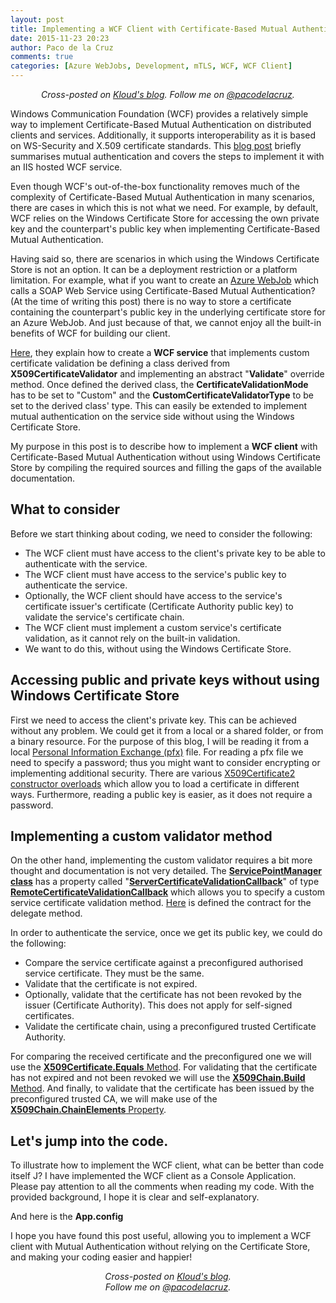 ```yaml
---
layout: post
title: Implementing a WCF Client with Certificate-Based Mutual Authentication without using Windows Certificate Store
date: 2015-11-23 20:23
author: Paco de la Cruz
comments: true
categories: [Azure WebJobs, Development, mTLS, WCF, WCF Client]
---
```


<p style="text-align:center;"><em>Cross-posted on <a href="https://blog.kloud.com.au/author/pacodelacruzag/">Kloud's blog</a>.
Follow me on <a href="https://twitter.com/pacodelacruz" target="_blank" rel="noopener noreferrer">@pacodelacruz</a>.</em></p>

Windows Communication Foundation (WCF) provides a relatively simple way to implement Certificate-Based Mutual Authentication on distributed clients and services. Additionally, it supports interoperability as it is based on WS-Security and X.509 certificate standards. This [blog post](http://blogs.msdn.com/b/bradleycotier/archive/2011/12/14/mutual-authentication-with-a-iis-hosted-wcf-data-service-installed-in-a-workgroup-environment.aspx) briefly summarises mutual authentication and covers the steps to implement it with an IIS hosted WCF service.

Even though WCF's out-of-the-box functionality removes much of the complexity of Certificate-Based Mutual Authentication in many scenarios, there are cases in which this is not what we need. For example, by default, WCF relies on the Windows Certificate Store for accessing the own private key and the counterpart's public key when implementing Certificate-Based Mutual Authentication.

Having said so, there are scenarios in which using the Windows Certificate Store is not an option. It can be a deployment restriction or a platform limitation. For example, what if you want to create an [Azure WebJob](https://azure.microsoft.com/en-us/documentation/articles/websites-webjobs-resources/) which calls a SOAP Web Service using Certificate-Based Mutual Authentication? (At the time of writing this post) there is no way to store a certificate containing the counterpart's public key in the underlying certificate store for an Azure WebJob. And just because of that, we cannot enjoy all the built-in benefits of WCF for building our client.

[Here](https://msdn.microsoft.com/en-us/library/ms733806.aspx), they explain how to create a **WCF service** that implements custom certificate validation be defining a class derived from **X509CertificateValidator** and implementing an abstract "**Validate**" override method. Once defined the derived class, the **CertificateValidationMode** has to be set to "Custom" and the **CustomCertificateValidatorType** to be set to the derived class' type. This can easily be extended to implement mutual authentication on the service side without using the Windows Certificate Store.

My purpose in this post is to describe how to implement a **WCF client** with Certificate-Based Mutual Authentication without using Windows Certificate Store by compiling the required sources and filling the gaps of the available documentation.

What to consider
-----------------

Before we start thinking about coding, we need to consider the following:

- The WCF client must have access to the client's private key to be able to authenticate with the service.
- The WCF client must have access to the service's public key to authenticate the service.
- Optionally, the WCF client should have access to the service's certificate issuer's certificate (Certificate Authority public key) to validate the service's certificate chain.
- The WCF client must implement a custom service's certificate validation, as it cannot rely on the built-in validation.
- We want to do this, without using the Windows Certificate Store.

Accessing public and private keys without using Windows Certificate Store
--------------------------------------------------------------------------

First we need to access the client's private key. This can be achieved without any problem. We could get it from a local or a shared folder, or from a binary resource. For the purpose of this blog, I will be reading it from a local [Personal Information Exchange (pfx)](https://technet.microsoft.com/en-au/library/dd261744.aspx) file. For reading a pfx file we need to specify a password; thus you might want to consider encrypting or implementing additional security. There are various [X509Certificate2 constructor overloads](https://msdn.microsoft.com/en-us/library/system.security.cryptography.x509certificates.x509certificate2.x509certificate2(v=vs.110).aspx) which allow you to load a certificate in different ways. Furthermore, reading a public key is easier, as it does not require a password.

Implementing a custom validator method
--------------------------------------

On the other hand, implementing the custom validator requires a bit more thought and documentation is not very detailed. The [**ServicePointManager**
**class**](https://msdn.microsoft.com/en-us/library/System.Net.ServicePointManager(v=vs.110).aspx) has a property called "[**ServerCertificateValidationCallback**](https://msdn.microsoft.com/en-us/library/system.net.servicepointmanager.servercertificatevalidationcallback(v=vs.110).aspx)" of type [**RemoteCertificateValidationCallback**](https://msdn.microsoft.com/en-us/library/system.net.security.remotecertificatevalidationcallback(v=vs.110).aspx) which allows you to specify a custom service certificate validation method. [Here](https://msdn.microsoft.com/en-us/library/system.net.security.remotecertificatevalidationcallback(v=vs.110).aspx) is defined the contract for the delegate method.

In order to authenticate the service, once we get its public key, we could do the following:

- Compare the service certificate against a preconfigured authorised service certificate. They must be the same.
- Validate that the certificate is not expired.
- Optionally, validate that the certificate has not been revoked by the issuer (Certificate Authority). This does not apply for self-signed certificates.
- Validate the certificate chain, using a preconfigured trusted Certificate Authority.

For comparing the received certificate and the preconfigured one we will use the [**X509Certificate.Equals** Method](https://msdn.microsoft.com/en-us/library/e8ey9k04(v=vs.110).aspx). For validating that the certificate has not expired and not been revoked we will use the [**X509Chain.Build** Method](https://msdn.microsoft.com/en-us/library/system.security.cryptography.x509certificates.x509chain.build(v=vs.110).aspx). And finally, to validate that the certificate has been issued by the preconfigured trusted CA, we will make use of the [**X509Chain.ChainElements** Property](https://msdn.microsoft.com/en-us/library/system.security.cryptography.x509certificates.x509chain.chainelements(v=vs.110).aspx).

Let's jump into the code.
--------------------------

To illustrate how to implement the WCF client, what can be better than code itself J? I have implemented the WCF client as a Console Application. Please pay attention to all the comments when reading my code. With the provided background, I hope it is clear and self-explanatory.

<script src="https://gist.github.com/pacodelacruz/366e841890b68151bb1d.js"></script>

And here is the **App.config**

<script src="https://gist.github.com/pacodelacruz/9d039a5daf9e99615b36.js"></script>

I hope you have found this post useful, allowing you to implement a WCF client with Mutual Authentication without relying on the Certificate Store, and making your coding easier and happier!

<p style="text-align:center;"><em>Cross-posted on <a href="https://blog.kloud.com.au/author/pacodelacruzag/">Kloud's blog</a>.<br/>
Follow me on <a href="https://twitter.com/pacodelacruz" target="_blank" rel="noopener noreferrer">@pacodelacruz</a>.</em></p>